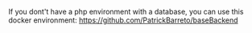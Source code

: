 If you dont't have a php environment with a database, you can use this docker environment: 
https://github.com/PatrickBarreto/baseBackend